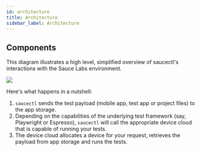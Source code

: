 ```yaml
---
id: architecture
title: Architecture
sidebar_label: Architecture
---
```


## Components

This diagram illustrates a high level, simplified overview of saucectl's interactions with the Sauce Labs environment.

<img src="/img/saucectl/components.jpg" />

Here's what happens in a nutshell:

1. `saucectl` sends the test payload (mobile app, test app or project files) to the app storage.
2. Depending on the capabilities of the underlying test framework (say, Playwright or Espresso), `saucectl` will call the appropriate device cloud that is capable of running your tests.
3. The device cloud allocates a device for your request, retrieves the payload from app storage and runs the tests.
